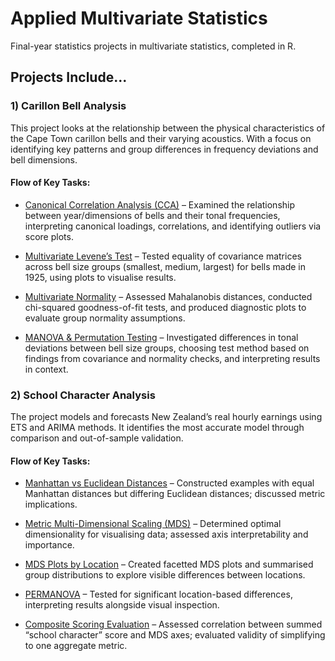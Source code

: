 # Applied Multivariate Statistics 

Final-year statistics projects in multivariate statistics, completed in R. 

## Projects Include... 

### 1) Carillon Bell Analysis

This project looks at the relationship between the physical characteristics of the Cape Town carillon bells and their varying acoustics. With a focus on identifying key patterns and group differences in frequency deviations and bell dimensions. 

#### Flow of Key Tasks: 

* <ins>Canonical Correlation Analysis (CCA)</ins> – Examined the relationship between year/dimensions of bells and their tonal frequencies, interpreting canonical loadings, correlations, and identifying outliers via score plots.

* <ins>Multivariate Levene’s Test</ins> – Tested equality of covariance matrices across bell size groups (smallest, medium, largest) for bells made in 1925, using plots to visualise results.

* <ins>Multivariate Normality</ins> – Assessed Mahalanobis distances, conducted chi-squared goodness-of-fit tests, and produced diagnostic plots to evaluate group normality assumptions.

* <ins>MANOVA & Permutation Testing</ins> – Investigated differences in tonal deviations between bell size groups, choosing test method based on findings from covariance and normality checks, and interpreting results in context.

### 2) School Character Analysis

The project models and forecasts New Zealand’s real hourly earnings using ETS and ARIMA methods. It identifies the most accurate model through comparison and out-of-sample validation. 

#### Flow of Key Tasks: 

* <ins>Manhattan vs Euclidean Distances</ins>  – Constructed examples with equal Manhattan distances but differing Euclidean distances; discussed metric implications.

* <ins>Metric Multi-Dimensional Scaling (MDS)</ins>  – Determined optimal dimensionality for visualising data; assessed axis interpretability and importance.

* <ins>MDS Plots by Location</ins>  – Created facetted MDS plots and summarised group distributions to explore visible differences between locations.

* <ins>PERMANOVA</ins>  – Tested for significant location-based differences, interpreting results alongside visual inspection.

* <ins>Composite Scoring Evaluation</ins>  – Assessed correlation between summed “school character” score and MDS axes; evaluated validity of simplifying to one aggregate metric.

